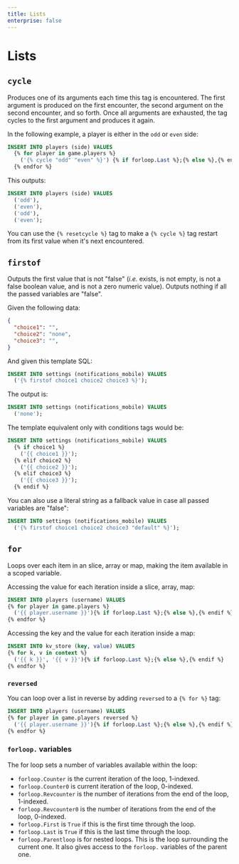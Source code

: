```yaml
---
title: Lists
enterprise: false
---
```


# Lists

## `cycle`

Produces one of its arguments each time this tag is encountered. The first argument
is produced on the first encounter, the second argument on the second encounter,
and so forth. Once all arguments are exhausted, the tag cycles to the first argument
and produces it again.

In the following example, a player is either in the `odd` or `even` side:
```sql
INSERT INTO players (side) VALUES
  {% for player in game.players %}
    ('{% cycle "odd" "even" %}') {% if forloop.Last %};{% else %},{% endif %}
  {% endfor %}

```

This outputs:
```sql
INSERT INTO players (side) VALUES
  ('odd'),
  ('even'),
  ('odd'),
  ('even');

```

You can use the `{% resetcycle %}` tag to make a `{% cycle %}` tag restart from
its first value when it's next encountered.

## `firstof`

Outputs the first value that is not "false" (*i.e.* exists, is not empty, is not
a false boolean value, and is not a zero numeric value). Outputs nothing if all
the passed variables are "false".

Given the following data:
```json
{
  "choice1": "",
  "choice2": "none",
  "choice3": "",
}

```

And given this template SQL:
```sql
INSERT INTO settings (notifications_mobile) VALUES
  ('{% firstof choice1 choice2 choice3 %}');

```

The output is:
```sql
INSERT INTO settings (notifications_mobile) VALUES
  ('none');

```

The template equivalent only with conditions tags would be:
```sql
INSERT INTO settings (notifications_mobile) VALUES
  {% if choice1 %}
    ('{{ choice1 }}');
  {% elif choice2 %}
    ('{{ choice2 }}');
  {% elif choice3 %}
    ('{{ choice3 }}');
  {% endif %}

```

You can also use a literal string as a fallback value in case all passed variables
are "false":
```sql
INSERT INTO settings (notifications_mobile) VALUES
  ('{% firstof choice1 choice2 choice3 "default" %}');

```

## `for`

Loops over each item in an slice, array or map, making the item available in a
scoped variable.

Accessing the value for each iteration inside a slice, array, map:
```sql
INSERT INTO players (username) VALUES
{% for player in game.players %}
  ('{{ player.username }}'){% if forloop.Last %};{% else %},{% endif %}
{% endfor %}

```

Accessing the key and the value for each iteration inside a map:
```sql
INSERT INTO kv_store (key, value) VALUES
{% for k, v in context %}
  ('{{ k }}', '{{ v }}'){% if forloop.Last %};{% else %},{% endif %}
{% endfor %}

```

### `reversed`

You can loop over a list in reverse by adding `reversed` to a `{% for %}` tag:
```sql
INSERT INTO players (username) VALUES
{% for player in game.players reversed %}
  ('{{ player.username }}'){% if forloop.Last %};{% else %},{% endif %}
{% endfor %}

```

### `forloop.` variables

The for loop sets a number of variables available within the loop:
- `forloop.Counter` is the current iteration of the loop, 1-indexed.
- `forloop.Counter0` is current iteration of the loop, 0-indexed.
- `forloop.Revcounter` is the number of iterations from the end of the loop,
  1-indexed.
- `forloop.Revcounter0` is the number of iterations from the end of the loop,
  0-indexed.
- `forloop.First` is `True` if this is the first time through the loop.
- `forloop.Last` is `True` if this is the last time through the loop.
- `forloop.Parentloop` is for nested loops. This is the loop surrounding the current
  one. It also gives access to the `forloop.` variables of the parent one.
